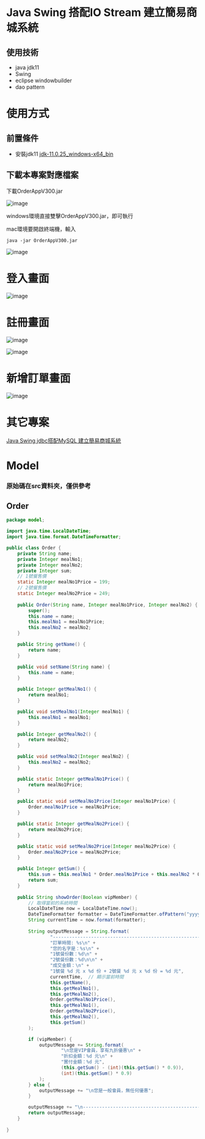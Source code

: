 # Java Swing 搭配IO Stream 建立簡易商城系統

## 使用技術
- java jdk11
- Swing
- eclipse windowbuilder
- dao pattern

# 使用方式

## 前置條件

- 安裝jdk11
[jdk-11.0.25_windows-x64_bin](https://github.com/IvesShe/JavaSwingIOStringShoppingMall/blob/main/OrderAppV300.jar)

## 下載本專案對應檔案

下載OrderAppV300.jar

![image](./images/20250209125229.jpg)

windows環境直接雙擊OrderAppV300.jar，即可執行

mac環境要開啟終端機，輸入

```shell
java -jar OrderAppV300.jar
```
![image](./images/Xnip2025-02-10_10-32-27.jpg)

# 登入畫面

![image](./images/Xnip2025-02-10_10-51-51.jpg)

# 註冊畫面

![image](./images/Xnip2025-02-10_10-51-20.jpg)

![image](./images/Xnip2025-02-10_10-51-35.jpg)



# 新增訂單畫面

![image](./images/Xnip2025-02-10_10-52-37.jpg)

# 其它專案

[Java Swing jdbc搭配MySQL 建立簡易商城系統](https://github.com/IvesShe/JavaSwingMySQLShoppingMall)

# Model

<h3>原始碼在src資料夾，僅供參考</h3>

## Order

```java
package model;

import java.time.LocalDateTime;
import java.time.format.DateTimeFormatter;

public class Order {
	private String name;
	private Integer mealNo1;
	private Integer mealNo2;
	private Integer sum;
	// 1號餐售價
	static Integer mealNo1Price = 199;
	// 2號餐售價
	static Integer mealNo2Price = 249;
	
	public Order(String name, Integer mealNo1Price, Integer mealNo2) {
		super();
		this.name = name;
		this.mealNo1 = mealNo1Price;
		this.mealNo2 = mealNo2;
	}

	public String getName() {
		return name;
	}

	public void setName(String name) {
		this.name = name;
	}	

	public Integer getMealNo1() {
		return mealNo1;
	}

	public void setMealNo1(Integer mealNo1) {
		this.mealNo1 = mealNo1;
	}

	public Integer getMealNo2() {
		return mealNo2;
	}

	public void setMealNo2(Integer mealNo2) {
		this.mealNo2 = mealNo2;
	}

	public static Integer getMealNo1Price() {
		return mealNo1Price;
	}

	public static void setMealNo1Price(Integer mealNo1Price) {
		Order.mealNo1Price = mealNo1Price;
	}

	public static Integer getMealNo2Price() {
		return mealNo2Price;
	}

	public static void setMealNo2Price(Integer mealNo2Price) {
		Order.mealNo2Price = mealNo2Price;
	}

	public Integer getSum() {
		this.sum = this.mealNo1 * Order.mealNo1Price + this.mealNo2 * Order.mealNo2Price;
		return sum;
	}
	
	public String showOrder(Boolean vipMember) {
		// 取得當前的系統時間
	    LocalDateTime now = LocalDateTime.now();
	    DateTimeFormatter formatter = DateTimeFormatter.ofPattern("yyyy-MM-dd HH:mm:ss");
	    String currentTime = now.format(formatter);
	    
	    String outputMessage = String.format(
	            "---------------------------------------------------------\n" +
	            "訂單時間: %s\n" +  
	            "您的名字是：%s\n" +
	            "1號餐份數：%d\n" +
	            "2號餐份數：%d\n\n" +
	            "成交金額：\n" +
	            "1號餐 %d 元 x %d 份 + 2號餐 %d 元 x %d 份 = %d 元",
	            currentTime,  // 顯示當前時間
	            this.getName(),
	            this.getMealNo1(),
	            this.getMealNo2(),
	            Order.getMealNo1Price(),
	            this.getMealNo1(),
	            Order.getMealNo2Price(),
	            this.getMealNo2(),
	            this.getSum()
	    );

	    if (vipMember) {
	        outputMessage += String.format(
	                "\n您是VIP會員，享有九折優惠\n" +
	                "折扣金額：%d 元\n" +
	                "實付金額：%d 元",
	                (this.getSum() - (int)(this.getSum() * 0.9)),
	                (int)(this.getSum() * 0.9)
	        );
	    } else {
	        outputMessage += "\n您是一般會員，無任何優惠";
	    }

	    outputMessage += "\n---------------------------------------------------------";
	    return outputMessage;
	}
	
}



```


